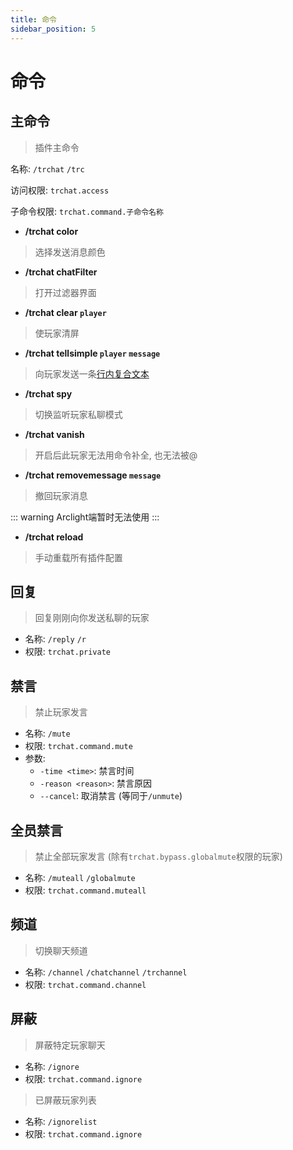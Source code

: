 ```yaml
---
title: 命令
sidebar_position: 5
---
```


# 命令

## 主命令

> 插件主命令

名称: `/trchat` `/trc`

访问权限: `trchat.access`

子命令权限: `trchat.command.子命令名称`

* **/trchat color**

> 选择发送消息颜色

* **/trchat chatFilter**

> 打开过滤器界面

* **/trchat clear `player`**

> 使玩家清屏

* **/trchat tellsimple `player` `message`**

> 向玩家发送一条[行内复合文本](https://plugins.ptms.ink/function/components/)

* **/trchat spy**

> 切换监听玩家私聊模式

* **/trchat vanish**

> 开启后此玩家无法用命令补全, 也无法被@

* **/trchat removemessage `message`**

> 撤回玩家消息

::: warning
Arclight端暂时无法使用
:::

* **/trchat reload**

> 手动重载所有插件配置

## 回复

> 回复刚刚向你发送私聊的玩家

* 名称: `/reply` `/r`
* 权限: `trchat.private`

## 禁言

> 禁止玩家发言

* 名称: `/mute`
* 权限: `trchat.command.mute`
* 参数:
  * `-time <time>`: 禁言时间
  * `-reason <reason>`: 禁言原因
  * `--cancel`: 取消禁言 (等同于`/unmute`)

## 全员禁言

> 禁止全部玩家发言 (除有`trchat.bypass.globalmute`权限的玩家)

* 名称: `/muteall` `/globalmute`
* 权限: `trchat.command.muteall`

## 频道

> 切换聊天频道

* 名称: `/channel` `/chatchannel` `/trchannel`
* 权限: `trchat.command.channel`

## 屏蔽

> 屏蔽特定玩家聊天

* 名称: `/ignore`
* 权限: `trchat.command.ignore`

> 已屏蔽玩家列表

* 名称: `/ignorelist`
* 权限: `trchat.command.ignore`